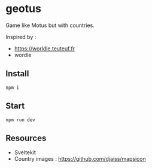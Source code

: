 # geotus

Game like Motus but with countries.

Inspired by :

- https://worldle.teuteuf.fr
- wordle

## Install

`npm i`

## Start

`npm run dev`

## Resources

- Sveltekit
- Country images : https://github.com/djaiss/mapsicon

